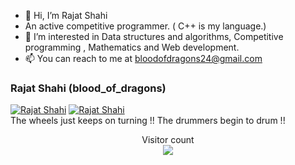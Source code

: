 - 👋 Hi, I’m Rajat Shahi
- An active competitive programmer. ( C++ is my language.)
- 👀 I’m interested in Data structures and algorithms, Competitive programming , Mathematics and Web development.
- 📫 You can reach to me at bloodofdragons24@gmail.com

### Rajat Shahi (blood_of_dragons)
[![Rajat Shahi](https://img.shields.io/endpoint?url=https%3A%2F%2Fatcoder-badges.now.sh%2Fapi%2Fatcoder%2Fjson%2FRajat)](https://atcoder.jp/users/blood_of_dragons)
[![Rajat Shahi](https://img.shields.io/endpoint?url=https%3A%2F%2Fatcoder-badges.now.sh%2Fapi%2Fcodeforces%2Fjson%2FRajat)](https://codeforces.com/profile/blood_of_dragons) <br>
The wheels just keeps on turning !! The drummers begin to drum !!
<p align="center"> 
  Visitor count<br>
  <img src="https://profile-counter.glitch.me/Rajat/count.svg" />
</p>



<!---
bloodofdragons/bloodofdragons is a ✨ special ✨ repository because its `README.md` (this file) appears on your GitHub profile.
You can click the Preview link to take a look at your changes.
--->
